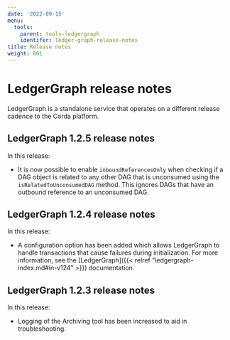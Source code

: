 ```yaml
---
date: '2022-09-15'
menu:
  tools:
    parent: tools-ledgergraph
    identifer: ledger-graph-release-notes
title: Release notes
weight: 801
---
```


# LedgerGraph release notes

LedgerGraph is a standalone service that operates on a different release cadence to the Corda platform. 

## LedgerGraph 1.2.5 release notes

In this release:

* It is now possible to enable `inboundReferencesOnly` when checking if a DAG object is related to any other DAG that is unconsumed using the `isRelatedToUnconsumedDAG` method. This ignores DAGs that have an outbound reference to an unconsumed DAG.

## LedgerGraph 1.2.4 release notes

In this release:

* A configuration option has been added which allows LedgerGraph to handle transactions that cause failures during initialization. For more information, see the [LedgerGraph]({{< relref "ledgergraph-index.md#in-v124" >}}) documentation.

## LedgerGraph 1.2.3 release notes
 
In this release:

* Logging of the Archiving tool has been increased to aid in troubleshooting.